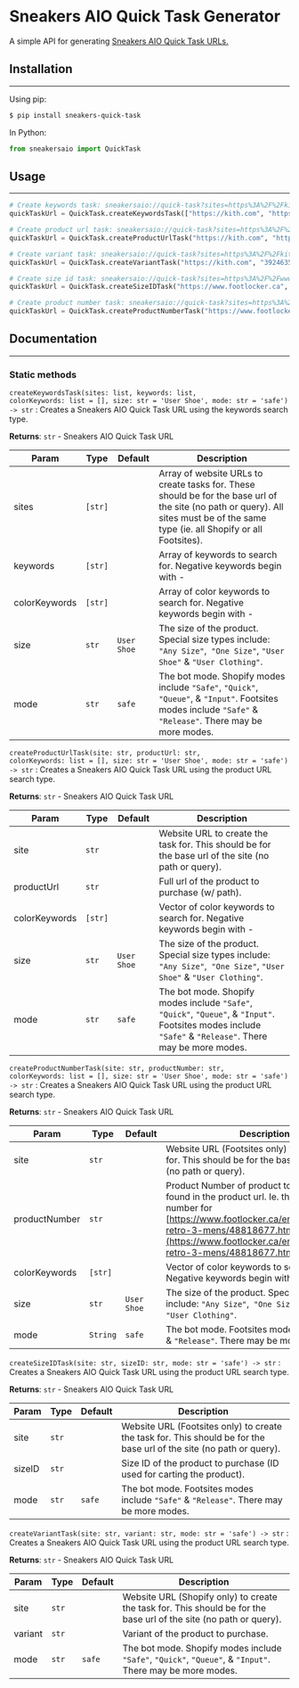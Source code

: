 # Sneakers AIO Quick Task Generator

A simple API for generating [Sneakers AIO Quick Task URLs.](https://sneakersaio.com/docs-api)

## Installation

-----

Using pip:

```bash
$ pip install sneakers-quick-task
```

In Python:

```javascript
from sneakersaio import QuickTask
```

## Usage

------

```python
# Create keywords task: sneakersaio://quick-task?sites=https%3A%2F%2Fkith.com,https%3A%2F%2Fwww.deadstock.ca&keywords=yeezy,350,-kid,-infant&color_keywords=&size=any%20size&mode=queue
quickTaskUrl = QuickTask.createKeywordsTask(["https://kith.com", "https://www.deadstock.ca"], ["yeezy", "350", "-kid", "-infant"], [], "any size", "queue");

# Create product url task: sneakersaio://quick-task?sites=https%3A%2F%2Fkith.com&color_keywords=white,red&product_url=https%3A%2F%2Fkith.com%2Fcollections%2Fkith-monday-program%2Fproducts%2Fkh2636-101&size=Medium&mode=safe
quickTaskUrl = QuickTask.createProductUrlTask("https://kith.com", "https://kith.com/collections/kith-monday-program/products/kh2636-101", ["white", "red"], "Medium");

# Create variant task: sneakersaio://quick-task?sites=https%3A%2F%2Fkith.com&variant=39246354940032&mode=safe
quickTaskUrl = QuickTask.createVariantTask("https://kith.com", "39246354940032");

# Create size id task: sneakersaio://quick-task?sites=https%3A%2F%2Fwww.footlocker.ca&size_id=22661425&mode=safe
quickTaskUrl = QuickTask.createSizeIDTask("https://www.footlocker.ca", "22661425");

# Create product number task: sneakersaio://quick-task?sites=https%3A%2F%2Fwww.footlocker.ca&color_keywords=white,red,-yellow&product_number=41047318&size=User%20Shoe&mode=safe
quickTaskUrl = QuickTask.createProductNumberTask("https://www.footlocker.ca", "41047318", ["white", "red", "-yellow"], "User Shoe")
```

## Documentation

-----

### Static methods

`createKeywordsTask(sites: list, keywords: list, colorKeywords: list = [], size: str = 'User Shoe', mode: str = 'safe') -> str`
:   Creates a Sneakers AIO Quick Task URL using the keywords search type.

**Returns**: `str` - Sneakers AIO Quick Task URL

| Param         | Type    | Default     | Description                                                                                                                                                                        |
| ------------- | ------- | ----------- | ---------------------------------------------------------------------------------------------------------------------------------------------------------------------------------- |
| sites         | `[str]` |             | Array of website URLs to create tasks for. These should be for the base url of the site (no path or query). All sites must be of the same type (ie. all Shopify or all Footsites). |
| keywords      | `[str]` |             | Array of keywords to search for. Negative keywords begin with -                                                                                                                    |
| colorKeywords | `[str]` |             | Array of color keywords to search for. Negative keywords begin with -                                                                                                              |
| size          | `str`   | `User Shoe` | The size of the product. Special size types include: `"Any Size"`,` "One Size"`, `"User Shoe"` & `"User Clothing"`.                                                                |
| mode          | `str`   | `safe`      | The bot mode. Shopify modes include `"Safe"`, `"Quick"`, `"Queue"`, & `"Input"`. Footsites modes include `"Safe"` & `"Release"`. There may be more modes.                          |

`createProductUrlTask(site: str, productUrl: str, colorKeywords: list = [], size: str = 'User Shoe', mode: str = 'safe') -> str`
:   Creates a Sneakers AIO Quick Task URL using the product URL search type.

**Returns**: `str` - Sneakers AIO Quick Task URL

| Param         | Type    | Default     | Description                                                                                                                                               |
| ------------- | ------- | ----------- | --------------------------------------------------------------------------------------------------------------------------------------------------------- |
| site          | `str`   |             | Website URL to create the task for. This should be for the base url of the site (no path or query).                                                       |
| productUrl    | `str`   |             | Full url of the product to purchase (w/ path).                                                                                                            |
| colorKeywords | `[str]` |             | Vector of color keywords to search for. Negative keywords begin with -                                                                                    |
| size          | `str`   | `User Shoe` | The size of the product. Special size types include: `"Any Size"`,` "One Size"`, `"User Shoe"` & `"User Clothing"`.                                       |
| mode          | `str`   | `safe`      | The bot mode. Shopify modes include `"Safe"`, `"Quick"`, `"Queue"`, & `"Input"`. Footsites modes include `"Safe"` & `"Release"`. There may be more modes. |

`createProductNumberTask(site: str, productNumber: str, colorKeywords: list = [], size: str = 'User Shoe', mode: str = 'safe') -> str`
:   Creates a Sneakers AIO Quick Task URL using the product URL search type.

**Returns**: `str` - Sneakers AIO Quick Task URL

| Param         | Type     | Default     | Description                                                                                                                                                                                                                                                  |
| ------------- | -------- | ----------- | ------------------------------------------------------------------------------------------------------------------------------------------------------------------------------------------------------------------------------------------------------------ |
| site          | `str`    |             | Website URL (Footsites only) to create the task for. This should be for the base url of the site (no path or query).                                                                                                                                         |
| productNumber | `str`    |             | Product Number of product to find. Can be found in the product url. Ie. the product number for [https://www.footlocker.ca/en/product/jordan-retro-3-mens/48818677.html](https://www.footlocker.ca/en/product/jordan-retro-3-mens/48818677.html) is 48818677. |
| colorKeywords | `[str]`  |             | Vector of color keywords to search for. Negative keywords begin with -                                                                                                                                                                                       |
| size          | `str`    | `User Shoe` | The size of the product. Special size types include: `"Any Size"`,` "One Size"`, `"User Shoe"` & `"User Clothing"`.                                                                                                                                          |
| mode          | `String` | `safe`      | The bot mode. Footsites modes include `"Safe"` & `"Release"`. There may be more modes.                                                                                                                                                                       |

`createSizeIDTask(site: str, sizeID: str, mode: str = 'safe') -> str`
:   Creates a Sneakers AIO Quick Task URL using the product URL search type.

**Returns**: `str` - Sneakers AIO Quick Task URL

| Param  | Type  | Default | Description                                                                                                          |
| ------ | ----- | ------- | -------------------------------------------------------------------------------------------------------------------- |
| site   | `str` |         | Website URL (Footsites only) to create the task for. This should be for the base url of the site (no path or query). |
| sizeID | `str` |         | Size ID of the product to purchase (ID used for carting the product).                                                |
| mode   | `str` | `safe`  | The bot mode. Footsites modes include `"Safe"` & `"Release"`. There may be more modes.                               |

`createVariantTask(site: str, variant: str, mode: str = 'safe') -> str`
:   Creates a Sneakers AIO Quick Task URL using the product URL search type.

**Returns**: `str` - Sneakers AIO Quick Task URL

| Param   | Type  | Default | Description                                                                                                        |
| ------- | ----- | ------- | ------------------------------------------------------------------------------------------------------------------ |
| site    | `str` |         | Website URL (Shopify only) to create the task for. This should be for the base url of the site (no path or query). |
| variant | `str` |         | Variant of the product to purchase.                                                                                |
| mode    | `str` | `safe`  | The bot mode. Shopify modes include `"Safe"`, `"Quick"`, `"Queue"`, & `"Input"`. There may be more modes.          |
